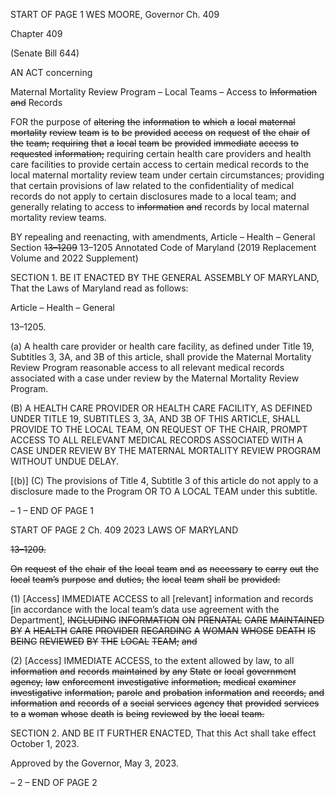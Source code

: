 START OF PAGE 1
WES MOORE, Governor Ch. 409

Chapter 409

(Senate Bill 644)

AN ACT concerning

Maternal Mortality Review Program – Local Teams – Access to ~~Information~~ ~~and~~
Records

FOR the purpose of ~~altering~~ ~~the~~ ~~information~~ ~~to~~ ~~which~~ ~~a~~ ~~local~~ ~~maternal~~ ~~mortality~~ ~~review~~
~~team~~ ~~is~~ ~~to~~ ~~be~~ ~~provided~~ ~~access~~ ~~on~~ ~~request~~ ~~of~~ ~~the~~ ~~chair~~ ~~of~~ ~~the~~ ~~team;~~ ~~requiring~~ ~~that~~ ~~a~~
~~local~~ ~~team~~ ~~be~~ ~~provided~~ ~~immediate~~ ~~access~~ ~~to~~ ~~requested~~ ~~information;~~ requiring certain
health care providers and health care facilities to provide certain access to certain
medical records to the local maternal mortality review team under certain
circumstances; providing that certain provisions of law related to the confidentiality
of medical records do not apply to certain disclosures made to a local team; and
generally relating to access to ~~information~~ ~~and~~ records by local maternal mortality
review teams.

BY repealing and reenacting, with amendments,
Article – Health – General
Section ~~13–1209~~ 13–1205
Annotated Code of Maryland
(2019 Replacement Volume and 2022 Supplement)

SECTION 1. BE IT ENACTED BY THE GENERAL ASSEMBLY OF MARYLAND,
That the Laws of Maryland read as follows:

Article – Health – General

13–1205.

(a) A health care provider or health care facility, as defined under Title 19,
Subtitles 3, 3A, and 3B of this article, shall provide the Maternal Mortality Review Program
reasonable access to all relevant medical records associated with a case under review by the
Maternal Mortality Review Program.

(B) A HEALTH CARE PROVIDER OR HEALTH CARE FACILITY, AS DEFINED
UNDER TITLE 19, SUBTITLES 3, 3A, AND 3B OF THIS ARTICLE, SHALL PROVIDE TO
THE LOCAL TEAM, ON REQUEST OF THE CHAIR, PROMPT ACCESS TO ALL RELEVANT
MEDICAL RECORDS ASSOCIATED WITH A CASE UNDER REVIEW BY THE MATERNAL
MORTALITY REVIEW PROGRAM WITHOUT UNDUE DELAY.

[(b)] (C) The provisions of Title 4, Subtitle 3 of this article do not apply to a
disclosure made to the Program OR TO A LOCAL TEAM under this subtitle.

– 1 –
END OF PAGE 1

START OF PAGE 2
Ch. 409 2023 LAWS OF MARYLAND

~~13–1209.~~

~~On~~ ~~request~~ ~~of~~ ~~the~~ ~~chair~~ ~~of~~ ~~the~~ ~~local~~ ~~team~~ ~~and~~ ~~as~~ ~~necessary~~ ~~to~~ ~~carry~~ ~~out~~ ~~the~~ ~~local~~ ~~team’s~~
~~purpose~~ ~~and~~ ~~duties,~~ ~~the~~ ~~local~~ ~~team~~ ~~shall~~ ~~be~~ ~~provided:~~

(1) [Access] IMMEDIATE ACCESS to all [relevant] information and records
[in accordance with the local team’s data use agreement with the Department],
~~INCLUDING~~ ~~INFORMATION~~ ~~ON~~ ~~PRENATAL~~ ~~CARE~~ ~~MAINTAINED~~ ~~BY~~ ~~A~~ ~~HEALTH~~ ~~CARE~~
~~PROVIDER~~ ~~REGARDING~~ ~~A~~ ~~WOMAN~~ ~~WHOSE~~ ~~DEATH~~ ~~IS~~ ~~BEING~~ ~~REVIEWED~~ ~~BY~~ ~~THE~~ ~~LOCAL~~
~~TEAM;~~ ~~and~~

(2) [Access] IMMEDIATE ACCESS, to the extent allowed by law, to all
~~information~~ ~~and~~ ~~records~~ ~~maintained~~ ~~by~~ ~~any~~ ~~State~~ ~~or~~ ~~local~~ ~~government~~ ~~agency,~~ ~~law~~
~~enforcement~~ ~~investigative~~ ~~information,~~ ~~medical~~ ~~examiner~~ ~~investigative~~ ~~information,~~ ~~parole~~
~~and~~ ~~probation~~ ~~information~~ ~~and~~ ~~records,~~ ~~and~~ ~~information~~ ~~and~~ ~~records~~ ~~of~~ ~~a~~ ~~social~~ ~~services~~
~~agency~~ ~~that~~ ~~provided~~ ~~services~~ ~~to~~ ~~a~~ ~~woman~~ ~~whose~~ ~~death~~ ~~is~~ ~~being~~ ~~reviewed~~ ~~by~~ ~~the~~ ~~local~~ ~~team.~~

SECTION 2. AND BE IT FURTHER ENACTED, That this Act shall take effect
October 1, 2023.

Approved by the Governor, May 3, 2023.

– 2 –
END OF PAGE 2
